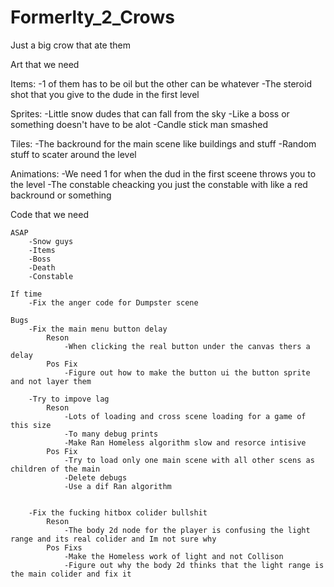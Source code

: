 # Formerlty_2_Crows
Just a big crow that ate them

Art that we need

Items: 
    -1 of them has to be oil but the other can be whatever
    -The steroid shot that you give to the dude in the first level

Sprites:
    -Little snow dudes that can fall from the sky
    -Like a boss or something doesn't have to be alot
    -Candle stick man smashed

Tiles:
    -The backround for the main scene like buildings and stuff
    -Random stuff to scater around the level

Animations:
    -We need 1 for when the dud in the first sceene throws you to the level
    -The constable cheacking you just the constable with like a red backround or something


Code that we need

    ASAP
        -Snow guys
        -Items
        -Boss
        -Death
        -Constable
    
    If time
        -Fix the anger code for Dumpster scene 
    
    Bugs
        -Fix the main menu button delay
            Reson
                -When clicking the real button under the canvas thers a delay
            Pos Fix 
                -Figure out how to make the button ui the button sprite and not layer them

        -Try to impove lag
            Reson
                -Lots of loading and cross scene loading for a game of this size
                -To many debug prints
                -Make Ran Homeless algorithm slow and resorce intisive
            Pos Fix 
                -Try to load only one main scene with all other scens as children of the main
                -Delete debugs
                -Use a dif Ran algorithm


        -Fix the fucking hitbox colider bullshit
            Reson
                -The body 2d node for the player is confusing the light range and its real colider and Im not sure why
            Pos Fixs
                -Make the Homeless work of light and not Collison
                -Figure out why the body 2d thinks that the light range is the main colider and fix it

    